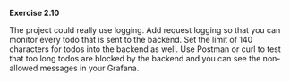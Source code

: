 **Exercise 2.10**

 The project could really use logging.
Add request logging so that you can monitor every todo that is sent to the backend.
Set the limit of 140 characters for todos into the backend as well. Use Postman or curl to test that too long todos are blocked by the backend and you can see the non-allowed messages in your Grafana.